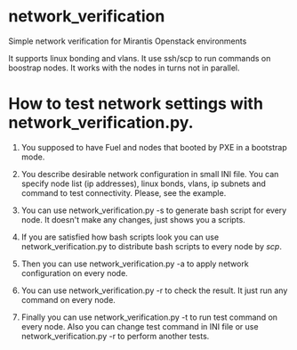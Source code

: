 # network_verification
Simple network verification for Mirantis Openstack environments

It supports linux bonding and vlans. It use ssh/scp to run commands on boostrap nodes.
It works with the nodes in turns not in parallel.


# How to test network settings with network_verification.py.

1) You supposed to have Fuel and nodes that booted by PXE in a bootstrap mode.

2) You describe desirable network configuration in small INI file.
   You can specify node list (ip addresses), linux bonds, vlans, ip subnets and command to test connectivity.
   Please, see the example.

3) You can use network_verification.py -s to generate bash script for every node. It doesn't make any changes, just shows you a scripts.

4) If you are satisfied how bash scripts look you can use network_verification.py to distribute bash scripts to every node by _scp_.

5) Then you can use network_verification.py -a to apply network configuration on every node.

6) You can use network_verification.py -r to check the result. It just run any command on every node.

7) Finally you can use network_verification.py -t to run test command on every node. Also you can change test command in INI file or use network_verification.py -r to
   perform another tests.
